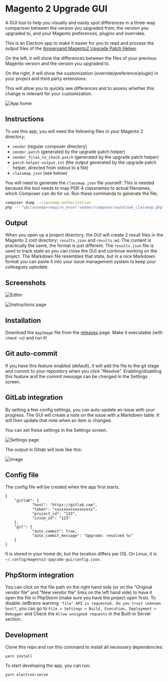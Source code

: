 # Magento 2 Upgrade GUI

A GUI tool to help you visually and easily spot differences in a three-way comparison between the version you upgraded from, the version you upgraded to, and your Magento preferences, plugins and overrides.

This is an Electron app to make it easier for you to read and process the output files of the [Ampersand Magento2 Upgrade Patch Helper](https://github.com/AmpersandHQ/ampersand-magento2-upgrade-patch-helper).

On the left, it will show the differences between the files of your previous Magento version and the version you upgraded to.

On the right, it will show the customization (override/preference/plugin) in your project and third party extensions. 

This will allow you to quickly see differences and to assess whether this change is relevant for your customization.

![App home](https://user-images.githubusercontent.com/431360/191521244-7bbb85e7-9ec6-492a-9570-8b458f8134ce.png)

## Instructions

To use this app, you will need the following files in your Magento 2 directory;
- `vendor` (regular composer directory)
- `vendor.patch` (generated by the upgrade patch helper)
- `vendor_files_to_check.patch` (generated by the upgrade patch helper)
- `patch-helper-output.txt` (the output generated by the upgrade patch helper, directed from stdout to a file)
- `classmap.json` (see below)

You will need to generate the `classmap.json` file yourself. This is needed because the tool needs to map PSR-4 classnames to actual filenames, which Composer can do for us. Run these commands to generate the file;

```bash
composer dump --classmap-authoritative
php -r "\$classmap=require_once('vendor/composer/autoload_classmap.php'); echo json_encode(\$classmap);" > classmap.json
```

## Output

When you open up a project directory, the GUI will create 2 result files in the Magento 2 root directory; `results.json` and `results.md`. The content is practically the same, the format is just different. The `results.json` file is used to track state so you can close the GUI and continue working on the project. The Markdown file resembles that state, but in a nice Markdown format you can paste it into your issue management system to keep your colleagues uptodate.

## Screenshots

![Editor](https://user-images.githubusercontent.com/431360/191521234-0a9c4473-5a71-47ef-bd2e-ccbe45513deb.png)

![Instructions page](https://user-images.githubusercontent.com/431360/191521238-37d47cf9-893e-428c-9a61-7730387929d0.png)

## Installation

Download the `AppImage` file from the [releases](https://github.com/elgentos/magento2-upgrade-gui/releases) page. Make it executable (with `chmod +x`) and run it!

## Git auto-commit

If you have this feature enabled (default), it will add the file to the git stage and commit to your repository when you click "Resolve". Enabling/disabling this feature and the commit message can be changed in the Settings screen.

## GitLab integration

By setting a few config settings, you can auto-update an issue with your progress. The GUI will create a note on the issue with a Markdown table. It will then update that note when an item is changed.

You can set these settings in the Settings screen.

![Settings page](https://user-images.githubusercontent.com/431360/191521240-15d626eb-dfc0-496d-9728-57cd834d2b6d.png)

The output in Gitlab will look like this:

![image](https://user-images.githubusercontent.com/431360/188888302-46c79be9-d499-4dcf-b71a-7359d09bdcf3.png)

## Config file

The config file will be created when the app first starts.

```
{
    "gitlab": {
            "host": "https://gitlab.com",
            "token": "xxxxxxxxxxxxxxxxx",
            "project_id": "123",
            "issue_id": "123"
    },
    "git": {
            "auto_commit": true,
            "auto_commit_message": "Upgrade: resolved %s"
    }
}
```

It is stored in your home dir, but the location differs per OS. On Linux, it is `~/.config/magento2-upgrade-gui/config.json`.

## PhpStorm integration

You can click on the file path on the right hand side (or on the "Original vendor file" and "New vendor file" links on the left hand side) to have it open the file in PhpStorm (make sure you have the project open first). To disable JetBrains warning `'file' API is requested. Do you trust unknown host?`, you can go to `File > Settings > Build, Execution, Deployment > Debugger` and Check the `Allow unsigned requests` in the Built-in Server section.

## Development

Clone this repo and run this command to install all necessary dependencies:

```
yarn install
```

To start developing the app, you can run:

```
yarn electron:serve
```
